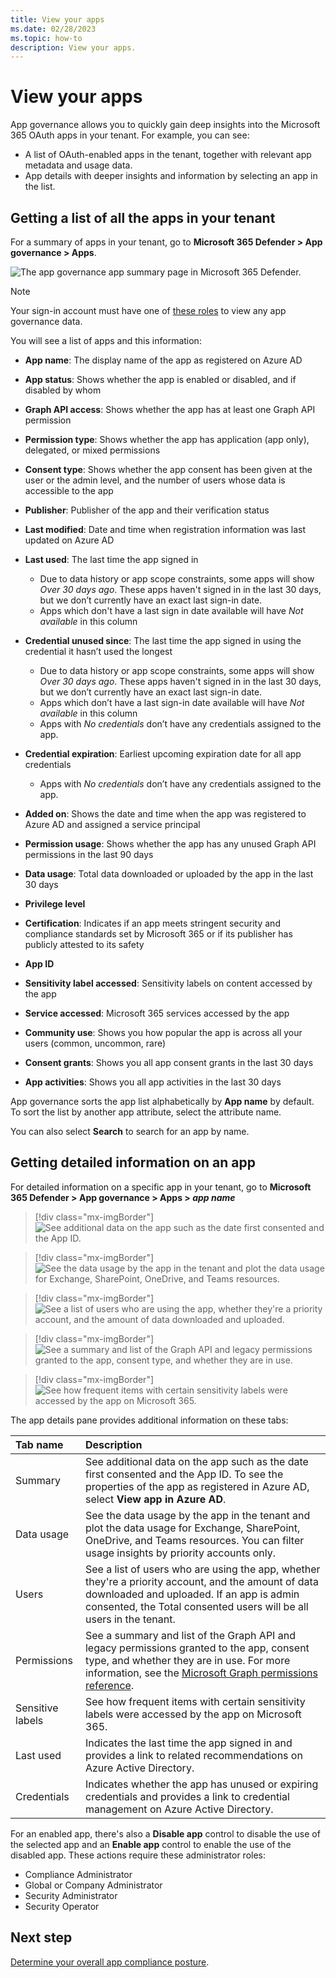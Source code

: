 ```yaml
---
title: View your apps
ms.date: 02/28/2023
ms.topic: how-to
description: View your apps.
---
```


# View your apps

App governance allows you to quickly gain deep insights into the Microsoft 365 OAuth apps in your tenant. For example, you can see:

- A list of OAuth-enabled apps in the tenant, together with relevant app metadata and usage data.
- App details with deeper insights and information by selecting an app in the list.

## Getting a list of all the apps in your tenant

For a summary of apps in your tenant, go to **Microsoft 365 Defender > App governance > Apps**.

![The app governance app summary page in Microsoft 365 Defender.](media/app-governance-visibility-insights-view-apps/appg-cc-apps.png)

>[!NOTE]
> Your sign-in account must have one of [these roles](app-governance-get-started.md#roles) to view any app governance data.
>

You will see a list of apps and this information:

- **App name**: The display name of the app as registered on Azure AD
- **App status**: Shows whether the app is enabled or disabled, and if disabled by whom
- **Graph API access**: Shows whether the app has at least one Graph API permission
- **Permission type**: Shows whether the app has application (app only), delegated, or mixed permissions
- **Consent type**: Shows whether the app consent has been given at the user or the admin level, and the number of users whose data is accessible to the app
- **Publisher**: Publisher of the app and their verification status
- **Last modified**: Date and time when registration information was last updated on Azure AD
- **Last used**: The last time the app signed in

  - Due to data history or app scope constraints, some apps will show *Over 30 days ago*. These apps haven't signed in in the last 30 days, but we don’t currently have an exact last sign-in date.
  - Apps which don't have a last sign in date available will have *Not available* in this column
- **Credential unused since**: The last time the app signed in using the credential it hasn’t used the longest

  - Due to data history or app scope constraints, some apps will show *Over 30 days ago*. These apps haven't signed in in the last 30 days, but we don’t currently have an exact last sign-in date.
  - Apps which don’t have a last sign-in date available will have *Not available* in this column
  - Apps with *No credentials* don’t have any credentials assigned to the app.
- **Credential expiration**: Earliest upcoming expiration date for all app credentials

  - Apps with *No credentials* don’t have any credentials assigned to the app.
- **Added on**: Shows the date and time when the app was registered to Azure AD and assigned a service principal
- **Permission usage**: Shows whether the app has any unused Graph API permissions in the last 90 days
- **Data usage**: Total data downloaded or uploaded by the app in the last 30 days
- **Privilege level**
- **Certification**: Indicates if an app meets stringent security and compliance standards set by Microsoft 365 or if its publisher has publicly attested to its safety
- **App ID**
- **Sensitivity label accessed**: Sensitivity labels on content accessed by the app
- **Service accessed**: Microsoft 365 services accessed by the app
- **Community use**: Shows you how popular the app is across all your users (common, uncommon, rare)
- **Consent grants**: Shows you all app consent grants in the last 30 days
- **App activities**: Shows you all app activities in the last 30 days


App governance sorts the app list alphabetically by **App name** by default. To sort the list by another app attribute, select the attribute name.

You can also select **Search** to search for an app by name.

## Getting detailed information on an app

For detailed information on a specific app in your tenant, go to **Microsoft 365 Defender > App governance > Apps > *app name***

> [!div class="mx-imgBorder"]
>![See additional data on the app such as the date first consented and the App ID.](media/app-governance-visibility-insights-view-apps/image2.png)

> [!div class="mx-imgBorder"]
>![See the data usage by the app in the tenant and plot the data usage for Exchange, SharePoint, OneDrive, and Teams resources.](media/app-governance-visibility-insights-view-apps/data-usage.png)

> [!div class="mx-imgBorder"]
>![See a list of users who are using the app, whether they're a priority account, and the amount of data downloaded and uploaded.](media/app-governance-visibility-insights-view-apps/users.png)

> [!div class="mx-imgBorder"]
>![See a summary and list of the Graph API and legacy permissions granted to the app, consent type, and whether they are in use.](media/app-governance-visibility-insights-view-apps/permissions.png)

> [!div class="mx-imgBorder"]
>![See how frequent items with certain sensitivity labels were accessed by the app on Microsoft 365.](media/app-governance-visibility-insights-view-apps/sensitive-labels-details.png)

The app details pane provides additional information on these tabs:

| Tab name | Description |
|:-------|:-----|
|Summary| See additional data on the app such as the date first consented and the App ID. To see the properties of the app as registered in Azure AD, select **View app in Azure AD**. |
|Data usage |See the data usage by the app in the tenant and plot the data usage for Exchange, SharePoint, OneDrive, and Teams resources. You can filter usage insights by priority accounts only. |
|Users |See a list of users who are using the app, whether they're a priority account, and the amount of data downloaded and uploaded. If an app is admin consented, the Total consented users will be all users in the tenant. |
|Permissions | See a summary and list of the Graph API and legacy permissions granted to the app, consent type, and whether they are in use. For more information, see the [Microsoft Graph permissions reference](/graph/permissions-reference). |
|Sensitive labels | See how frequent items with certain sensitivity labels were accessed by the app on Microsoft 365. |
|Last used | Indicates the last time the app signed in and provides a link to related recommendations on Azure Active Directory. |
| Credentials | Indicates whether the app has unused or expiring credentials and provides a link to credential management on Azure Active Directory. |

For an enabled app, there's also a **Disable app** control to disable the use of the selected app and an **Enable app** control to enable the use of the disabled app. These actions require these administrator roles:

- Compliance Administrator
- Global or Company Administrator
- Security Administrator
- Security Operator

## Next step

[Determine your overall app compliance posture](app-governance-visibility-insights-compliance-posture.md).
